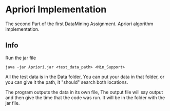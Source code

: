 # Apriori Implementation
The second Part of the first DataMining Assignment. Apriori algorithm implementation. 

##  Info
Run the jar file 
```
java -jar Apriori.jar <test_data_path> <Min_Support>
```
All the test data is in the Data folder, You can put your data in that folder, or you can give it the path, it "should"
search both locations. 

The program outputs the data in its own file, The output file will say output and then give the time that the code was
 run. It will be in the folder with the jar file.

